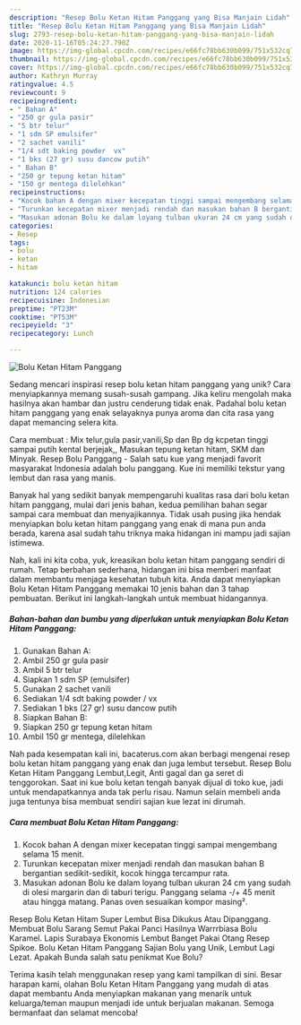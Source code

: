 ```yaml
---
description: "Resep Bolu Ketan Hitam Panggang yang Bisa Manjain Lidah"
title: "Resep Bolu Ketan Hitam Panggang yang Bisa Manjain Lidah"
slug: 2793-resep-bolu-ketan-hitam-panggang-yang-bisa-manjain-lidah
date: 2020-11-16T05:24:27.790Z
image: https://img-global.cpcdn.com/recipes/e66fc78bb630b099/751x532cq70/bolu-ketan-hitam-panggang-foto-resep-utama.jpg
thumbnail: https://img-global.cpcdn.com/recipes/e66fc78bb630b099/751x532cq70/bolu-ketan-hitam-panggang-foto-resep-utama.jpg
cover: https://img-global.cpcdn.com/recipes/e66fc78bb630b099/751x532cq70/bolu-ketan-hitam-panggang-foto-resep-utama.jpg
author: Kathryn Murray
ratingvalue: 4.5
reviewcount: 9
recipeingredient:
- " Bahan A"
- "250 gr gula pasir"
- "5 btr telur"
- "1 sdm SP emulsifer"
- "2 sachet vanili"
- "1/4 sdt baking powder  vx"
- "1 bks (27 gr) susu dancow putih"
- " Bahan B"
- "250 gr tepung ketan hitam"
- "150 gr mentega dilelehkan"
recipeinstructions:
- "Kocok bahan A dengan mixer kecepatan tinggi sampai mengembang selama 15 menit."
- "Turunkan kecepatan mixer menjadi rendah dan masukan bahan B bergantian sedikit-sedikit, kocok hingga tercampur rata."
- "Masukan adonan Bolu ke dalam loyang tulban ukuran 24 cm yang sudah di olesi margarin dan di taburi terigu. Panggang selama -/+ 45 menit atau hingga matang. Panas oven sesuaikan kompor masing²."
categories:
- Resep
tags:
- bolu
- ketan
- hitam

katakunci: bolu ketan hitam 
nutrition: 124 calories
recipecuisine: Indonesian
preptime: "PT23M"
cooktime: "PT53M"
recipeyield: "3"
recipecategory: Lunch

---
```



![Bolu Ketan Hitam Panggang](https://img-global.cpcdn.com/recipes/e66fc78bb630b099/751x532cq70/bolu-ketan-hitam-panggang-foto-resep-utama.jpg)

Sedang mencari inspirasi resep bolu ketan hitam panggang yang unik? Cara menyiapkannya memang susah-susah gampang. Jika keliru mengolah maka hasilnya akan hambar dan justru cenderung tidak enak. Padahal bolu ketan hitam panggang yang enak selayaknya punya aroma dan cita rasa yang dapat memancing selera kita.

Cara membuat : Mix telur,gula pasir,vanili,Sp dan Bp dg kcpetan tinggi sampai putih kental berjejak,, Masukan tepung ketan hitam, SKM dan Minyak. Resep Bolu Panggang - Salah satu kue yang menjadi favorit masyarakat Indonesia adalah bolu panggang. Kue ini memiliki tekstur yang lembut dan rasa yang manis.

Banyak hal yang sedikit banyak mempengaruhi kualitas rasa dari bolu ketan hitam panggang, mulai dari jenis bahan, kedua pemilihan bahan segar sampai cara membuat dan menyajikannya. Tidak usah pusing jika hendak menyiapkan bolu ketan hitam panggang yang enak di mana pun anda berada, karena asal sudah tahu triknya maka hidangan ini mampu jadi sajian istimewa.


Nah, kali ini kita coba, yuk, kreasikan bolu ketan hitam panggang sendiri di rumah. Tetap berbahan sederhana, hidangan ini bisa memberi manfaat dalam membantu menjaga kesehatan tubuh kita. Anda dapat menyiapkan Bolu Ketan Hitam Panggang memakai 10 jenis bahan dan 3 tahap pembuatan. Berikut ini langkah-langkah untuk membuat hidangannya.

<!--inarticleads1-->

##### Bahan-bahan dan bumbu yang diperlukan untuk menyiapkan Bolu Ketan Hitam Panggang:

1. Gunakan  Bahan A:
1. Ambil 250 gr gula pasir
1. Ambil 5 btr telur
1. Siapkan 1 sdm SP (emulsifer)
1. Gunakan 2 sachet vanili
1. Sediakan 1/4 sdt baking powder / vx
1. Sediakan 1 bks (27 gr) susu dancow putih
1. Siapkan  Bahan B:
1. Siapkan 250 gr tepung ketan hitam
1. Ambil 150 gr mentega, dilelehkan


Nah pada kesempatan kali ini, bacaterus.com akan berbagi mengenai resep bolu ketan hitam panggang yang enak dan juga lembut tersebut. Resep Bolu Ketan Hitam Panggang Lembut,Legit, Anti gagal dan ga seret di tenggorokan. Saat ini kue bolu ketan tengah banyak dijual di toko kue, jadi untuk mendapatkannya anda tak perlu risau. Namun selain membeli anda juga tentunya bisa membuat sendiri sajian kue lezat ini dirumah. 

<!--inarticleads2-->

##### Cara membuat Bolu Ketan Hitam Panggang:

1. Kocok bahan A dengan mixer kecepatan tinggi sampai mengembang selama 15 menit.
1. Turunkan kecepatan mixer menjadi rendah dan masukan bahan B bergantian sedikit-sedikit, kocok hingga tercampur rata.
1. Masukan adonan Bolu ke dalam loyang tulban ukuran 24 cm yang sudah di olesi margarin dan di taburi terigu. Panggang selama -/+ 45 menit atau hingga matang. Panas oven sesuaikan kompor masing².


Resep Bolu Ketan Hitam Super Lembut Bisa Dikukus Atau Dipanggang. Membuat Bolu Sarang Semut Pakai Panci Hasilnya Warrrbiasa Bolu Karamel. Lapis Surabaya Ekonomis Lembut Banget Pakai Otang Resep Spikoe. Bolu Ketan Hitam Panggang Sajian Bolu yang Unik, Lembut Lagi Lezat. Apakah Bunda salah satu penikmat Kue Bolu? 

Terima kasih telah menggunakan resep yang kami tampilkan di sini. Besar harapan kami, olahan Bolu Ketan Hitam Panggang yang mudah di atas dapat membantu Anda menyiapkan makanan yang menarik untuk keluarga/teman maupun menjadi ide untuk berjualan makanan. Semoga bermanfaat dan selamat mencoba!
